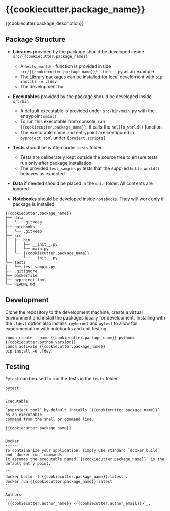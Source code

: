 {{cookiecutter.package_name}}
===============================
{{cookiecutter.package_description}}


Package Structure
-----------------
- **Libraries** provided by the package should be developed inside `src/{{cookiecutter.package_name}}`
  - A `hello_world()` function is provided inside `src/{{cookiecutter.package_name}}/__init__.py` as an example
  - The Library packages can be installed for local develoment with `pip install -e .[dev]`
  - The development bui

- **Executables** provided by the package should be developed inside `src/bin`
  - A default executable is provided under `src/bin/main.py` with the entrypoint `main()`
  - To run this executable from console, run `{{cookiecutter.package_name}}`. It calls the `helllo_world()` function
  - The executable name and entrypoint are configured in `pyproject.toml` under `[project.scripts]`

- **Tests** shoudl be written under `tests` folder
  - Tests are deliberately kept outside the source tree to ensure tests run only after package installation
  - The provided `test_sample.py` tests that the supplied `hello_world()` behaves as expected

- **Data** if needed should be placed in the `data` folder. All contents are ignored

- **Notebooks** should be developed inside `notebooks`. They will work only if package is installed.

```
{{cookiecutter.package_name}}
├── data
│   └── .gitkeep
├── notebooks
│   └── .gitkeep
├── src
│   ├── bin
│   │   ├── __init__.py
│   │   └── main.py
│   └── {{cookiecutter.package_name}}
│       └── __init__.py
└── tests
│   └── test_sample.py
├── .gitignore
├── Dockerfile
├── pyproject.toml
└── README.md
```


Development
-----------
Clone the repository to the development machine, create a virtual environment and install
the packages locally for development. Installing with the `.[dev]` option also installs
`ipykernel` and `pytest` to allow for experimentation with notebooks and unit testing.

```
conda create --name {{cookiecutter.package_name}} python={{cookiecutter.python_version}}
conda activate {{cookiecutter.package_name}}
pip install -e .[dev]
```

Testing
-------
`Pytest` can be used to run the tests in the `tests` folder
````
pytest
```

Executable
----------
`pyproject.toml` by default installs `{{cookiecutter.package_name}}` as an executable
command from the shell or command line.
```
{{cookiecutter.package_name}}
```

Docker
------
To containarize your application, simply use standard `docker build` and `docker run` commands.
It assumes the executable named `{{cookiecutter.package_name}}` is the default entry point.

```
docker build -t {{cookiecutter.package_name}}:latest .
docker run {{cookiecutter.package_name}}:latest
```

Authors
-------
`{{cookiecutter.author_name}} <{{cookiecutter.author_email}}>`_.
